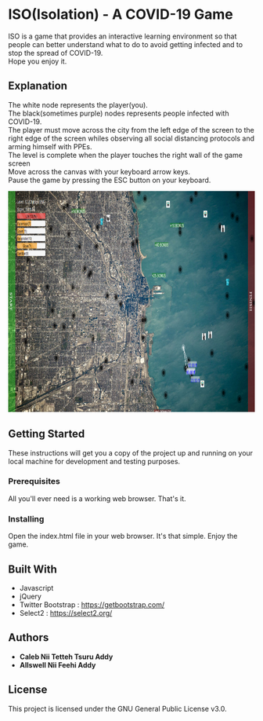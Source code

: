 # ISO(Isolation) - A COVID-19 Game
ISO is a game that provides an interactive learning environment so that people can better understand what to do to avoid getting infected and to stop the spread of COVID-19.  
Hope you enjoy it.  

Explanation
-----------
The white node represents the player(you). <br>
The black(sometimes purple) nodes represents people infected with COVID-19. <br>
The player must move across the city from the left edge of the screen to the right edge of the screen whiles observing all social distancing protocols and arming himself with PPEs.<br>
The level is complete when the player touches the right wall of the game screen<br>
Move across the canvas with your keyboard arrow keys. <br>
Pause the game by pressing the ESC button on your keyboard. 

<img width="1345px" height="450px"  src ="img/img.png">
 
## Getting Started

These instructions will get you a copy of the project up and running on your local machine for development and testing purposes. 

### Prerequisites

All you'll ever need is a working web browser. That's it.

### Installing
Open the index.html file in your web browser. It's that simple. Enjoy the game.  
 
## Built With

* Javascript 
* jQuery
* Twitter Bootstrap : https://getbootstrap.com/
* Select2 : https://select2.org/  

## Authors 

* **Caleb Nii Tetteh Tsuru Addy**
* **Allswell Nii Feehi Addy**   
 
## License

This project is licensed under the GNU General Public License v3.0.
